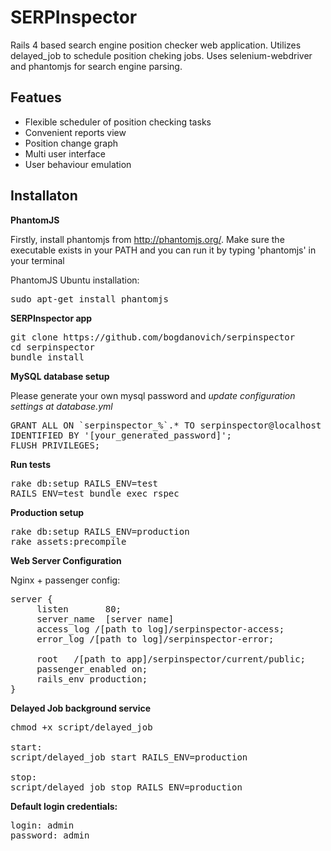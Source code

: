 SERPInspector
=============

Rails 4 based search engine position checker web application. 
Utilizes delayed_job to schedule position cheking jobs. 
Uses selenium-webdriver and phantomjs for search engine parsing.

Featues
-------------

- Flexible scheduler of position checking tasks
- Convenient reports view
- Position change graph
- Multi user interface
- User behaviour emulation

Installaton
-------------

**PhantomJS**

Firstly, install phantomjs from http://phantomjs.org/.
Make sure the executable exists in your PATH and you can run it by typing 'phantomjs' in your terminal

PhantomJS Ubuntu installation:
<pre>sudo apt-get install phantomjs</pre>



**SERPInspector app**

<pre>
git clone https://github.com/bogdanovich/serpinspector
cd serpinspector
bundle install
</pre>

**MySQL database setup**

Please generate your own mysql password and *update configuration settings at database.yml*

<pre>
GRANT ALL ON `serpinspector_%`.* TO serpinspector@localhost 
IDENTIFIED BY '[your_generated_password]';
FLUSH PRIVILEGES;
</pre>

**Run tests**

<pre>
rake db:setup RAILS_ENV=test
RAILS_ENV=test bundle exec rspec
</pre>

**Production setup**

<pre>
rake db:setup RAILS_ENV=production
rake assets:precompile
</pre>

**Web Server Configuration**

Nginx + passenger config:
<pre>
server {
     listen       80;
     server_name  [server name] 
     access_log /[path to log]/serpinspector-access;
     error_log /[path to log]/serpinspector-error;
               
     root   /[path to app]/serpinspector/current/public;
     passenger_enabled on;
     rails_env production;
}
</pre>

**Delayed Job background service**

<pre>
chmod +x script/delayed_job

start:  
script/delayed_job start RAILS_ENV=production

stop:
script/delayed_job stop RAILS_ENV=production
</pre>

**Default login credentials:**
<pre>
login: admin
password: admin
</pre>

